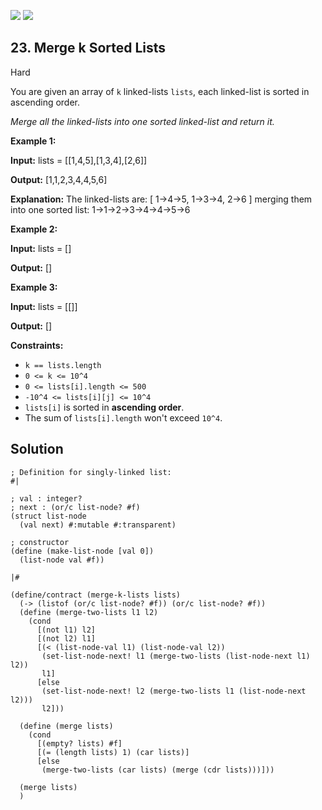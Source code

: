 [![](https://img.shields.io/github/stars/LeetCode-in-Racket/LeetCode-in-Racket?label=Stars&style=flat-square)](https://github.com/LeetCode-in-Racket/LeetCode-in-Racket)
[![](https://img.shields.io/github/forks/LeetCode-in-Racket/LeetCode-in-Racket?label=Fork%20me%20on%20GitHub%20&style=flat-square)](https://github.com/LeetCode-in-Racket/LeetCode-in-Racket/fork)

## 23\. Merge k Sorted Lists

Hard

You are given an array of `k` linked-lists `lists`, each linked-list is sorted in ascending order.

_Merge all the linked-lists into one sorted linked-list and return it._

**Example 1:**

**Input:** lists = \[\[1,4,5],[1,3,4],[2,6]]

**Output:** [1,1,2,3,4,4,5,6]

**Explanation:** The linked-lists are: [ 1->4->5, 1->3->4, 2->6 ] merging them into one sorted list: 1->1->2->3->4->4->5->6

**Example 2:**

**Input:** lists = []

**Output:** []

**Example 3:**

**Input:** lists = \[\[]]

**Output:** []

**Constraints:**

*   `k == lists.length`
*   `0 <= k <= 10^4`
*   `0 <= lists[i].length <= 500`
*   `-10^4 <= lists[i][j] <= 10^4`
*   `lists[i]` is sorted in **ascending order**.
*   The sum of `lists[i].length` won't exceed `10^4`.

## Solution

```racket
; Definition for singly-linked list:
#|

; val : integer?
; next : (or/c list-node? #f)
(struct list-node
  (val next) #:mutable #:transparent)

; constructor
(define (make-list-node [val 0])
  (list-node val #f))

|#

(define/contract (merge-k-lists lists)
  (-> (listof (or/c list-node? #f)) (or/c list-node? #f))
  (define (merge-two-lists l1 l2)
    (cond
      [(not l1) l2]
      [(not l2) l1]
      [(< (list-node-val l1) (list-node-val l2))
       (set-list-node-next! l1 (merge-two-lists (list-node-next l1) l2))
       l1]
      [else
       (set-list-node-next! l2 (merge-two-lists l1 (list-node-next l2)))
       l2]))
  
  (define (merge lists)
    (cond
      [(empty? lists) #f]
      [(= (length lists) 1) (car lists)]
      [else
       (merge-two-lists (car lists) (merge (cdr lists)))]))
  
  (merge lists)
  )
```